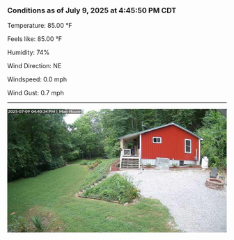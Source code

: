 ### Conditions as of July 9, 2025 at 4:45:50 PM CDT 

Temperature: 85.00 &deg;F

Feels like: 85.00 &deg;F

Humidity: 74%

Wind Direction: NE

Windspeed: 0.0 mph

Wind Gust: 0.7 mph

---

<img src="./images/latest.jpeg"/>

